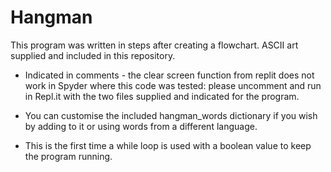 # Hangman

This program was written in steps after creating a flowchart. ASCII art supplied and included in this repository.

* Indicated in comments - the clear screen function from replit does not work in Spyder where this code was tested: please uncomment and run in Repl.it with the two files supplied and indicated for the program.

* You can customise the included hangman_words dictionary if you wish by adding to it or using words from a different language.

* This is the first time a while loop is used with a boolean value to keep the program running.
